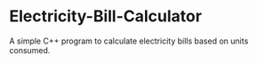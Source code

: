 # Electricity-Bill-Calculator
A simple C++ program to calculate electricity bills based on units consumed.

